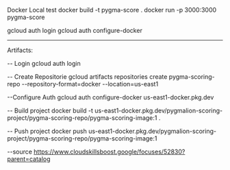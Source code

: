 

Docker Local test
docker build -t pygma-score .
docker run -p 3000:3000 pygma-score



gcloud auth login
gcloud auth configure-docker

-----------
Artifacts:

-- Login
gcloud auth login

-- Create Repositorie
gcloud artifacts repositories create pygma-scoring-repo --repository-format=docker --location=us-east1

--Configure Auth
gcloud auth configure-docker us-east1-docker.pkg.dev

-- Build project
docker build -t us-east1-docker.pkg.dev/pygmalion-scoring-project/pygma-scoring-repo/pygma-scoring-image:1 .

-- Push project
docker push  us-east1-docker.pkg.dev/pygmalion-scoring-project/pygma-scoring-repo/pygma-scoring-image:1 

--source
https://www.cloudskillsboost.google/focuses/52830?parent=catalog
